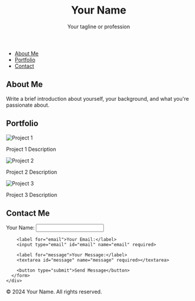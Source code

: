 
<!DOCTYPE html>
<html lang="en">
<head>
  <meta charset="UTF-8">
  <meta name="viewport" content="width=device-width, initial-scale=1.0">
  <meta name="description" content="Personal webpage for showcasing my work and skills.">
  <title> Aditya Gupta - Personal Website</title>
  <link rel="stylesheet" href="styles.css">
</head>
<body>

  <!-- Header -->
  <header>
    <div class="container">
      <h1>Your Name</h1>
      <p>Your tagline or profession</p>
    </div>
  </header>

  <!-- Navigation Bar -->
  <nav>
    <ul>
      <li><a href="#about">About Me</a></li>
      <li><a href="#portfolio">Portfolio</a></li>
      <li><a href="#contact">Contact</a></li>
    </ul>
  </nav>

  <!-- About Section -->
  <section id="about">
    <div class="container">
      <h2>About Me</h2>
      <p>Write a brief introduction about yourself, your background, and what you're passionate about.</p>
    </div>
  </section>

  <!-- Portfolio Section -->
  <section id="portfolio">
    <div class="container">
      <h2>Portfolio</h2>
      <div class="portfolio-grid">
        <div class="portfolio-item">
          <img src="https://via.placeholder.com/300" alt="Project 1">
          <p>Project 1 Description</p>
        </div>
        <div class="portfolio-item">
          <img src="https://via.placeholder.com/300" alt="Project 2">
          <p>Project 2 Description</p>
        </div>
        <div class="portfolio-item">
          <img src="https://via.placeholder.com/300" alt="Project 3">
          <p>Project 3 Description</p>
        </div>
      </div>
    </div>
  </section>

  <!-- Contact Section -->
  <section id="contact">
    <div class="container">
      <h2>Contact Me</h2>
      <form action="#" method="post">
        <label for="name">Your Name:</label>
        <input type="text" id="name" name="name" required>

        <label for="email">Your Email:</label>
        <input type="email" id="email" name="email" required>

        <label for="message">Your Message:</label>
        <textarea id="message" name="message" required></textarea>

        <button type="submit">Send Message</button>
      </form>
    </div>
  </section>

  <!-- Footer -->
  <footer>
    <div class="container">
      <p>&copy; 2024 Your Name. All rights reserved.</p>
    </div>
  </footer>

</body>
</html>
